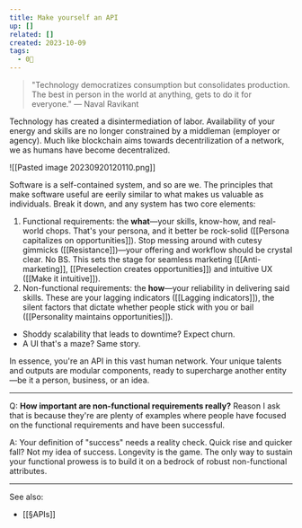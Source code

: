 ```yaml
---
title: Make yourself an API
up: []
related: []
created: 2023-10-09
tags:
  - 0🌲
---
```

>"Technology democratizes consumption but consolidates production. The best in person in the world at anything, gets to do it for everyone." — Naval Ravikant

Technology has created a disintermediation of labor. Availability of your energy and skills are no longer constrained by a middleman (employer or agency). Much like blockchain aims towards decentrilization of a network, we as humans have become decentralized.

![[Pasted image 20230920120110.png]]

Software is a self-contained system, and so are we. The principles that make software useful are eerily similar to what makes us valuable as individuals. Break it down, and any system has two core elements:

1. Functional requirements: the **what**—your skills, know-how, and real-world chops. That's your persona, and it better be rock-solid ([[Persona capitalizes on opportunities]]). Stop messing around with cutesy gimmicks ([[Resistance]])—your offering and workflow should be crystal clear. No BS. This sets the stage for seamless marketing ([[Anti-marketing]], [[Preselection creates opportunities]]) and intuitive UX ([[Make it intuitive]]).
2. Non-functional requirements: the **how**—your reliability in delivering said skills. These are your lagging indicators ([[Lagging indicators]]), the silent factors that dictate whether people stick with you or bail ([[Personality maintains opportunities]]).

- Shoddy scalability that leads to downtime? Expect churn.
- A UI that's a maze? Same story.

In essence, you're an API in this vast human network. Your unique talents and outputs are modular components, ready to supercharge another entity—be it a person, business, or an idea.

---

Q: **How important are non-functional requirements really?** Reason I ask that is because they're are plenty of examples where people have focused on the functional requirements and have been successful.

A: Your definition of "success" needs a reality check. Quick rise and quicker fall? Not my idea of success. Longevity is the game. The only way to sustain your functional prowess is to build it on a bedrock of robust non-functional attributes.

---

See also: 
- [[§APIs]]


